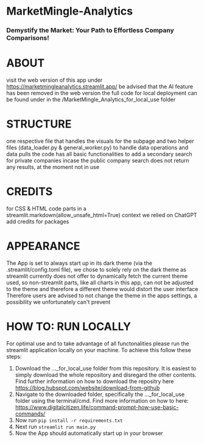 # MarketMingle-Analytics

### Demystify the Market: Your Path to Effortless Company Comparisons!


# ABOUT
visit the web version of this app under https://marketmingleanalytics.streamlit.app/ 
be advised that the AI feature has been removed in the web version
the full code for local deployment can be found under in the /MarketMingle_Analytics_for_local_use folder

# STRUCTURE
one respective file that handles the visuals for the subpage and two helper files (data_loader.py & general_worker.py) to handle data operations and data pulls
the code has all basic functionalities to add a secondary search for private companies incase the public company search does not return any results, at the moment not in use

# CREDITS
for CSS & HTML code parts in a streamlit.markdown(allow_unsafe_html=True) context we relied on ChatGPT
add credits for packages

# APPEARANCE
The App is set to always start up in its dark theme (via the .streamlit/config.toml file), we chose to solely rely on the dark theme as streamlit currently does not offer to dynamically fetch the current theme used, so non-streamlit parts, like all charts in this app, can not be adjusted to the theme and therefore a different theme would distort the user interface 
Therefore users are advised to not change the theme in the apps settings, a possibility we unfortunately can't prevent

# HOW TO: RUN LOCALLY
For optimal use and to take advantage of all functonalities please run the streamlit application locally on your machine. To achieve this follow these steps:
1. Download the ..._for_local_use folder from this repository. It is easiest to simply download the whole repository and disregard the other contents. Find further information on how to download the repositry here https://blog.hubspot.com/website/download-from-github
2. Navigate to the downloaded folder, specifically the ..._for_local_use folder using the terminal/cmd. Find more information on how to here: https://www.digitalcitizen.life/command-prompt-how-use-basic-commands/
3. Now run `pip install -r requirements.txt`
4. Next run `streamlit run main.py`
5. Now the App should automatically start up in your browser
